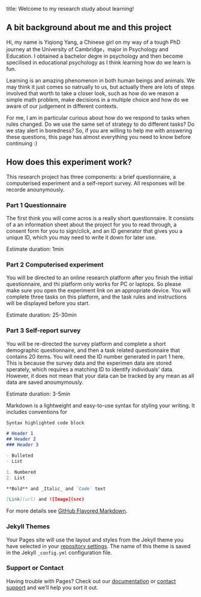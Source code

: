 title: Welcome to my research study about learning! 



## A bit background about me and this project

Hi, my name is Yiqiong Yang, a Chinese girl on my way of a tough PhD journey at the University of Cambridge，major in Psychology and Education. I obtained a bachelor degre in psychology and then become specilised in educational psychology as I think learning how do we learn is fun. 

Learning is an amazing phenomenon in both human beings and animals. We may think it just comes so natrually to us, but actually there are lots of steps involved that worth to take a closer look, such as how do we reason a simple math problem, make decisions in a multiple choice and how do we aware of our judgement in different contexts. 

For me, I am in particular curious about how do we respond to tasks when rules changed. Do we use the same set of strategy to do different tasks? Do we stay alert in boredness? So, if you are willing to help me with answering these questions, this page has almost everything you need to know before continuing :)
 

## How does this experiment work?

This research project has three components: a brief questionnaire, a computerised experiment and a self-report survey. All responses will be recorde anounymously. 

### Part 1 Questionnaire
The first think you will come acros is a really short questionnaire. It consists of a an information sheet about the project for you to read through, a consent form for you to sign/click, and an ID generator that gives you a unique ID, which you may need to write it down for later use. 

Estimate duration: 1min

### Part 2 Computerised experiment
You will be directed to an online research platform after you finish the initial questionnaire, and thi platform only works for PC or laptops. So please make sure you open the experiment link on an appropriate device. You will complete three tasks on this platform, and the task rules and instructions will be displayed before you start. 

Estimate duration: 25-30min

### Part 3 Self-report survey
You will be re-directed the survey platform and complete a short demographic questionnaire, and then a task related questionnaire that contains 20 items. You will need the ID number generated in part 1 here. This is because the survey data and the experimen data are stored sperately, which requires a matching ID to identify individuals' data. However, it does not mean that your data can be tracked by any mean as all data are saved anoumymously.  

Estimate duration: 3-5min

Markdown is a lightweight and easy-to-use syntax for styling your writing. It includes conventions for

```markdown
Syntax highlighted code block

# Header 1
## Header 2
### Header 3

- Bulleted
- List

1. Numbered
2. List

**Bold** and _Italic_ and `Code` text

[Link](url) and ![Image](src)
```

For more details see [GitHub Flavored Markdown](https://guides.github.com/features/mastering-markdown/).

### Jekyll Themes

Your Pages site will use the layout and styles from the Jekyll theme you have selected in your [repository settings](https://github.com/EchungYang/PhDResearchProject_PES.github.io/settings/pages). The name of this theme is saved in the Jekyll `_config.yml` configuration file.

### Support or Contact

Having trouble with Pages? Check out our [documentation](https://docs.github.com/categories/github-pages-basics/) or [contact support](https://support.github.com/contact) and we’ll help you sort it out.
